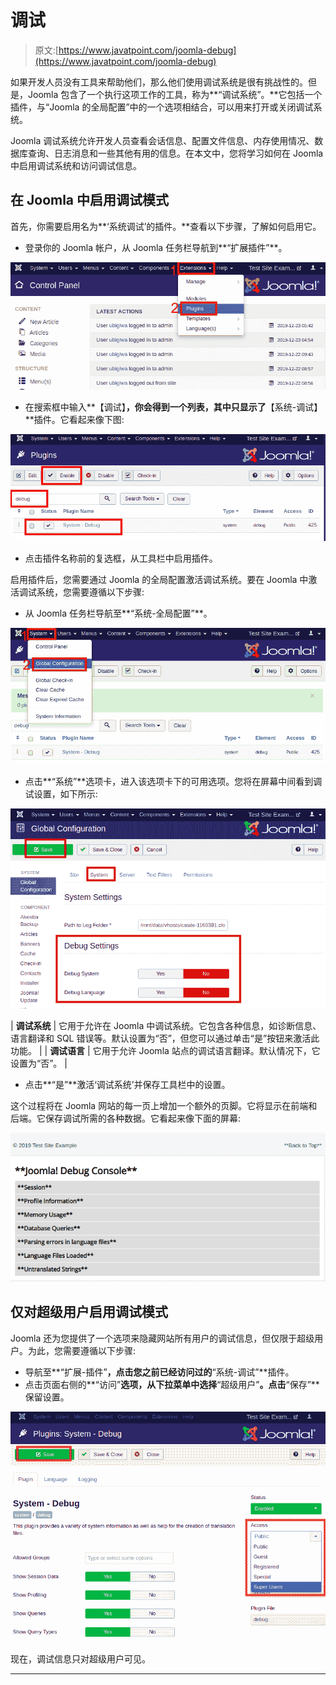 # 调试

> 原文:[https://www.javatpoint.com/joomla-debug](https://www.javatpoint.com/joomla-debug)

如果开发人员没有工具来帮助他们，那么他们使用调试系统是很有挑战性的。但是，Joomla 包含了一个执行这项工作的工具，称为**“调试系统”。**它包括一个插件，与“Joomla 的全局配置”中的一个选项相结合，可以用来打开或关闭调试系统。

Joomla 调试系统允许开发人员查看会话信息、配置文件信息、内存使用情况、数据库查询、日志消息和一些其他有用的信息。在本文中，您将学习如何在 Joomla 中启用调试系统和访问调试信息。

## 在 Joomla 中启用调试模式

首先，你需要启用名为**‘系统调试’的插件。**查看以下步骤，了解如何启用它。

*   登录你的 Joomla 帐户，从 Joomla 任务栏导航到**“扩展插件”**。

![Joomla - Debug](img/39b7bc7213d0b4db5ca94544bd39d254.png)

*   在搜索框中输入**【调试】**，你会得到一个列表，其中只显示了**【系统-调试】**插件。它看起来像下图:

![Joomla - Debug](img/f0355f1199965fac65c29ee4ffee7a6b.png)

*   点击插件名称前的复选框，从工具栏中启用插件。

启用插件后，您需要通过 Joomla 的全局配置激活调试系统。要在 Joomla 中激活调试系统，您需要遵循以下步骤:

*   从 Joomla 任务栏导航至**“系统-全局配置”**。

![Joomla - Debug](img/6d599e19421c6752d55ade2d8d198278.png)

*   点击**“系统”**选项卡，进入该选项卡下的可用选项。您将在屏幕中间看到调试设置，如下所示:

![Joomla - Debug](img/78cbd391b04286557ad46ca501427dc3.png)

| **调试系统** | 它用于允许在 Joomla 中调试系统。它包含各种信息，如诊断信息、语言翻译和 SQL 错误等。默认设置为“否”，但您可以通过单击“是”按钮来激活此功能。 |
| **调试语言** | 它用于允许 Joomla 站点的调试语言翻译。默认情况下，它设置为“否”。 |

*   点击**“是”**激活‘调试系统’并保存工具栏中的设置。

这个过程将在 Joomla 网站的每一页上增加一个额外的页脚。它将显示在前端和后端。它保存调试所需的各种数据。它看起来像下面的屏幕:

![Joomla - Debug](img/476a047f86a9ec489ee02fd103b2c8b9.png)

## 仅对超级用户启用调试模式

Joomla 还为您提供了一个选项来隐藏网站所有用户的调试信息，但仅限于超级用户。为此，您需要遵循以下步骤:

*   导航至**“扩展-插件”**，点击您之前已经访问过的**“系统-调试”**插件。
*   点击页面右侧的**“访问”**选项，从下拉菜单中选择**“超级用户”**。点击**“保存”**保留设置。

![Joomla - Debug](img/c2438630172e6938d7d7e5bf260050d7.png)

现在，调试信息只对超级用户可见。

* * *